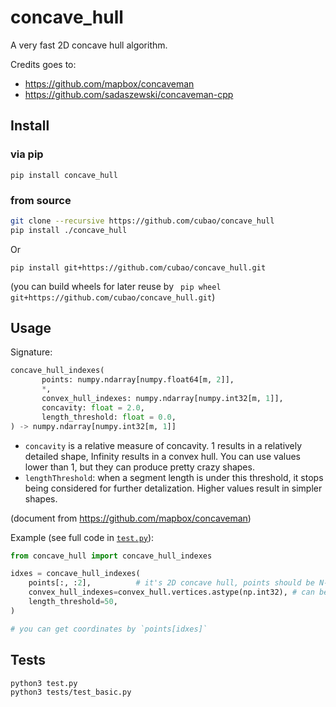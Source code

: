 # concave_hull

A very fast 2D concave hull algorithm.

Credits goes to:

-   https://github.com/mapbox/concaveman
-   https://github.com/sadaszewski/concaveman-cpp

## Install

### via pip

```
pip install concave_hull
```

### from source

```bash
git clone --recursive https://github.com/cubao/concave_hull
pip install ./concave_hull
```

Or

```
pip install git+https://github.com/cubao/concave_hull.git
```

(you can build wheels for later reuse by ` pip wheel git+https://github.com/cubao/concave_hull.git`)

## Usage

Signature:

```python
concave_hull_indexes(
       points: numpy.ndarray[numpy.float64[m, 2]],
       *,
       convex_hull_indexes: numpy.ndarray[numpy.int32[m, 1]],
       concavity: float = 2.0,
       length_threshold: float = 0.0,
) -> numpy.ndarray[numpy.int32[m, 1]]
```

-   `concavity` is a relative measure of concavity. 1 results in a relatively
    detailed shape, Infinity results in a convex hull. You can use values lower
    than 1, but they can produce pretty crazy shapes.
-   `lengthThreshold`: when a segment length is under this threshold, it stops
    being considered for further detalization. Higher values result in simpler
    shapes.

(document from <https://github.com/mapbox/concaveman>)

Example (see full code in [`test.py`](test.py)):

```python
from concave_hull import concave_hull_indexes

idxes = concave_hull_indexes(
    points[:, :2],          # it's 2D concave hull, points should be N-by-2 numpy array
    convex_hull_indexes=convex_hull.vertices.astype(np.int32), # can be calculated by scipy
    length_threshold=50,
)

# you can get coordinates by `points[idxes]`
```

## Tests

```
python3 test.py
python3 tests/test_basic.py
```
